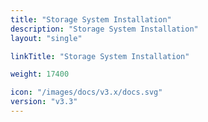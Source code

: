 ```yaml
---
title: "Storage System Installation"
description: "Storage System Installation"
layout: "single"

linkTitle: "Storage System Installation"

weight: 17400

icon: "/images/docs/v3.x/docs.svg"
version: "v3.3"
---
```

